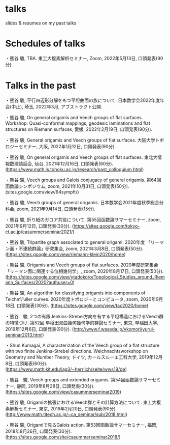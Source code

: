 # talks
slides &amp; resumes on my past talks

# Schedules of talks

・熊谷 駿, TBA. 東工大複素解析セミナー, Zoom, 2022年5月13日, 口頭発表(90分).

# Talks in the past

・熊谷 駿, 平行四辺形分解をもつ平坦曲面の族について. 日本数学会2022年度年会(中止), 埼玉, 2022年3月, アブストラクト公開.

・熊谷 駿, On general origamis and Veech groups of flat surfaces. Workshop: Quasi-conformal mappings, geodesic laminations and flat structures on Riemann surfaces, 愛媛, 2022年2月19日, 口頭発表(90分).

・熊谷 駿, General origamis and Veech groups of flat surfaces. 大阪大学トポロジーセミナー, 大阪, 2022年1月12日, 口頭発表(90分).

・熊谷 駿, On general origamis and Veech groups of flat surfaces. 東北大情報数理談話会, 仙台, 2021年12月16日, 口頭発表(60分). (https://www.math.is.tohoku.ac.jp/research/past_colloquium.html)

・熊谷 駿, Veech groups and Galois conjugacy of general origamis. 第64回函数論シンポジウム, zoom, 2021年10月31日, 口頭発表(50分). (sites.google.com/view/64sympft/)

・熊谷 駿, Veech groups of general origamis. 日本数学会2021年度秋季総合分科会, zoom, 2021年9月14日, 口頭発表(15分).

・熊谷 駿, 折り紙のガロア共役について. 第55回函数論サマーセミナー, zoom, 2021年9月12日, 口頭発表(30分). (https://sites.google.com/tokyo-ct.ac.jp/casummerseminar2021/)

・熊谷 駿, Tripartite graph associated to general origami. 2020年度
「リーマン面・不連続群論」研究集会, zoom, 2021年3月8日, 口頭発表(50分). (https://sites.google.com/view/riemann-klein2020/home)

・熊谷 駿, Origamis and Veech groups of flat surfaces. 2020年度研究集会「リーマン面に関連する位相幾何学」, zoom, 2020年8月17日, 口頭発表(50分). (https://sites.google.com/view/ytadokoro/Topological_Studies_around_Riemann_Surfaces/2020?authuser=0)

・熊谷 駿, An algorithm for classifying origamis into components of Teichm\”uller curves. 2020年度トポロジーとコンピュータ, zoom, 2020年9月18日, 口頭発表(30分). (https://sites.google.com/view/tac2020/home)

・熊谷　駿, 2つの有限Jenkins-Strebel方向を有する平坦構造におけるVeech群の特徴づけ. 第52回 早稲田双曲幾何幾何学的群論セミナー, 東京, 早稲田大学, 2019年12月6日, 口頭発表(90分). (http://www.f.waseda.jp/ykomori/yurui-seminar2013.html)

・Shun Kumagai, A characterization of the Veech group of a flat structure with two finite Jenkins-Strebel directions. Weichnachtsworkshop on Geometry and Number Theory, ドイツ, カールスルーエ工科大学, 2019年12月8日, 口頭発表(60分). (https://www.math.kit.edu/iag3/~herrlich/seite/wws19/de)

・熊谷　駿, Veech groups and extended origamis. 第54回函数論サマーセミナー, 静岡, 2019年8月28日, 口頭発表(30分). (https://sites.google.com/view/casummerseminar2019)

・熊谷 駿, Origamiの拡張におけるVeech群とその計算方法について. 東工大複素解析セミナー, 東京, 2019年2月20日, 口頭発表(90分). (http://www.math.titech.ac.jp/~ca_seminar/sub/2018.html)

・熊谷 駿, Origamiで見るGalois action. 第53回函数論サマーセミナー, 福岡, 2018年8月26日, 口頭発表(30分). (https://sites.google.com/site/casummerseminar2018/)
